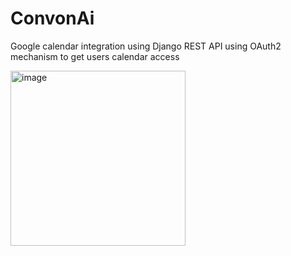 # ConvonAi
Google calendar integration using Django REST API using OAuth2 mechanism to get users calendar access

<img width="280" alt="image" src="https://github.com/Priyanka0613/ConvonAi/assets/95872454/ef11508e-3db8-4a7e-b560-4f8839279bff">
